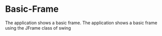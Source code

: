 # Basic-Frame
The application shows a basic frame.
The application shows a basic frame using the JFrame class of swing
